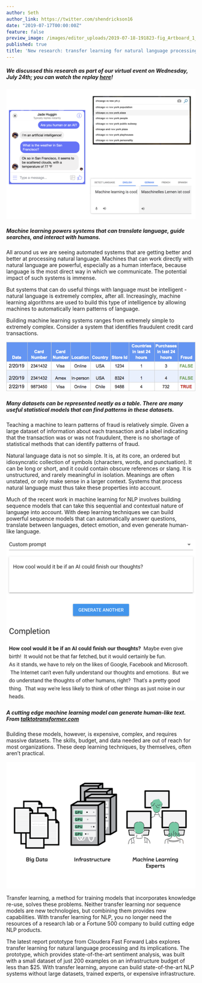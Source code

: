 ```yaml
---
author: Seth
author_link: https://twitter.com/shendrickson16
date: "2019-07-17T00:00:00Z"
feature: false
preview_image: /images/editor_uploads/2019-07-18-191823-fig_Artboard_1_copy_64@4x.png
published: true
title: 'New research: transfer learning for natural language processing'
---
```


##### We discussed this research as part of our virtual event on Wednesday, July 24th; you can watch the replay [here](https://www.cloudera.com/content/dam/www/marketing/resources/webinars/advancing-ml-with-deep-learning-and-transfer-learning.landing.html?utm_source=blog&utm_medium=organic&utm_term=ml&utm_campaign=FFL_Showcase_Recording_AMER_Webinar_2019&cid=7012H000001l3cz)!

![](/images/editor_uploads/2019-07-18-191317-image1.png)

##### Machine learning powers systems that can translate language, guide searches, and interact with humans.

All around us we are seeing automated systems that are getting better and better at processing natural language. Machines that can work directly with natural language are powerful, especially as a human interface, because language is the most direct way in which we communicate. The potential impact of such systems is immense.

But systems that can do useful things with language must be intelligent - natural language is extremely complex, after all. Increasingly, machine learning algorithms are used to build this type of intelligence by allowing machines to automatically learn patterns of language.

Building machine learning systems ranges from extremely simple to extremely complex. Consider a system that identifies fraudulent credit card transactions.

![](/images/editor_uploads/2019-07-18-191411-image3.png)

##### Many datasets can be represented neatly as a table. There are many useful statistical models that can find patterns in these datasets.

Teaching a machine to learn patterns of fraud is relatively simple. Given a large dataset of information about each transaction and a label indicating that the transaction was or was not fraudulent, there is no shortage of statistical methods that can identify patterns of fraud.

Natural language data is not so simple. It is, at its core, an ordered but idiosyncratic collection of symbols (characters, words, and punctuation). It can be long or short, and it could contain obscure references or slang. It is unstructured, and rarely meaningful in isolation. Meanings are often unstated, or only make sense in a larger context. Systems that process natural language must thus take these properties into account.

Much of the recent work in machine learning for NLP involves building sequence models that can take this sequential and contextual nature of language into account. With deep learning techniques we can build powerful sequence models that can automatically answer questions, translate between languages, detect emotion, and even generate human-like language.

![](/images/editor_uploads/2019-07-18-191519-image2.png)

##### A cutting edge machine learning model can generate human-like text. From [talktotransformer.com](https://talktotransformer.com/)

Building these models, however, is expensive, complex, and requires massive datasets. The skills, budget, and data needed are out of reach for most organizations. These deep learning techniques, by themselves, often aren’t practical.

![](/images/editor_uploads/2019-07-18-191823-fig_Artboard_1_copy_64@4x.png)

Transfer learning, a method for training models that incorporates knowledge re-use, solves these problems. Neither transfer learning nor sequence models are new technologies, but combining them provides new capabilities. With transfer learning for NLP, you no longer need the resources of a research lab or a Fortune 500 company to build cutting edge NLP products. 

The latest report prototype from Cloudera Fast Forward Labs explores transfer learning for natural language processing and its implications. The prototype, which provides state-of-the-art sentiment analysis, was built with a small dataset of just 200 examples on an infrastructure budget of less than $25. With transfer learning, anyone can build state-of-the-art NLP systems without large datasets, trained experts, or expensive infrastructure.